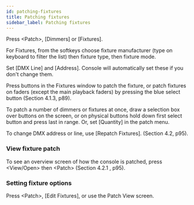 ```yaml
---
id: patching-fixtures 
title: Patching fixtures
sidebar_label: Patching fixtures
---
```


Press \<Patch\>, \[Dimmers\] or \[Fixtures\].

For Fixtures, from the softkeys choose fixture manufacturer (type on
keyboard to filter the list) then fixture type, then fixture mode.

Set \[DMX Line\] and \[Address\]. Console will automatically set these
if you don't change them.

Press buttons in the Fixtures window to patch the fixture, or patch
fixtures on faders (except the main playback faders) by pressing the
blue select button (Section 4.1.3, p89).

To patch a number of dimmers or fixtures at once, draw a selection box
over buttons on the screen, or on physical buttons hold down first
select button and press last in range. Or, set \[Quantity\] in the patch
menu.

To change DMX address or line, use \[Repatch Fixtures\]. (Section 4.2,
p95).

### View fixture patch

To see an overview screen of how the console is patched, press
\<View/Open\> then \<Patch\> (Section 4.2.1 , p95).

### Setting fixture options

Press \<Patch\>, \[Edit Fixtures\], or use the Patch View screen.


